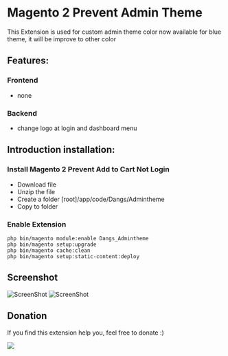 # Magento 2 Prevent Admin Theme

This Extension is used for custom admin theme color now available for blue theme, it will be improve to other color 

## Features:

### Frontend
- none

### Backend
- change logo at login and dashboard menu

## Introduction installation:

### Install Magento 2 Prevent Add to Cart Not Login
- Download file
- Unzip the file
- Create a folder [root]/app/code/Dangs/Admintheme
- Copy to folder

### Enable Extension

```
php bin/magento module:enable Dangs_Admintheme
php bin/magento setup:upgrade
php bin/magento cache:clean
php bin/magento setup:static-content:deploy
```


## Screenshot
![ScreenShot](https://github.com/dsasmita/magento2-admin-theme/blob/master/screen-shot/login.png)
![ScreenShot](https://github.com/dsasmita/magento2-admin-theme/blob/master/screen-shot/dashboard.png)

## Donation
If you find this extension help you,  feel free to donate
:)

[![](https://www.paypalobjects.com/en_US/i/btn/btn_donateCC_LG.gif)](http://bit.ly/2nFWFZI)
